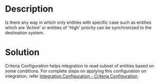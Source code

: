 # Description
Is there any way in which only entities with specific case such as entities which are 'Active' or entities of 'High' priority can be synchronized to the destination system.

# Solution
Criteria Configuration helps integration to read subset of entities based on some conditions. For complete steps on applying this configuration on integration, refer [Integration Configuration - Criteria Configuration](../../../../integrate/integration-configuration.md#criteria-configuration).
